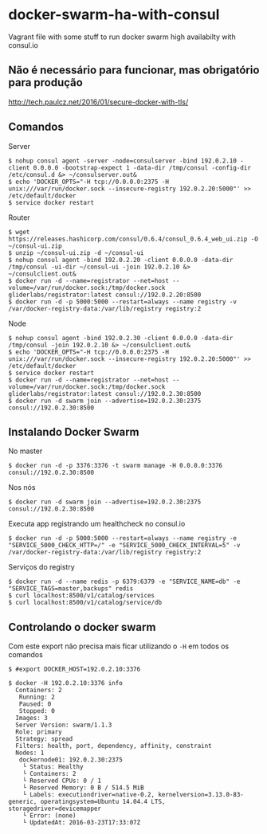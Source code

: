# docker-swarm-ha-with-consul
Vagrant file with some stuff to run docker swarm high availabilty with consul.io


## Não é necessário para funcionar, mas obrigatório para produção

http://tech.paulcz.net/2016/01/secure-docker-with-tls/


## Comandos

Server
```
$ nohup consul agent -server -node=consulserver -bind 192.0.2.10 -client 0.0.0.0 -bootstrap-expect 1 -data-dir /tmp/consul -config-dir /etc/consul.d &> ~/consulserver.out&
$ echo 'DOCKER_OPTS="-H tcp://0.0.0.0:2375 -H unix:///var/run/docker.sock --insecure-registry 192.0.2.20:5000"' >> /etc/default/docker
$ service docker restart
```


Router
```
$ wget https://releases.hashicorp.com/consul/0.6.4/consul_0.6.4_web_ui.zip -O ~/consul-ui.zip
$ unzip ~/consul-ui.zip -d ~/consul-ui
$ nohup consul agent -bind 192.0.2.20 -client 0.0.0.0 -data-dir /tmp/consul -ui-dir ~/consul-ui -join 192.0.2.10 &> ~/consulclient.out&
$ docker run -d --name=registrator --net=host --volume=/var/run/docker.sock:/tmp/docker.sock gliderlabs/registrator:latest consul://192.0.2.20:8500
$ docker run -d -p 5000:5000 --restart=always --name registry -v /var/docker-registry-data:/var/lib/registry registry:2
```


Node
```
$ nohup consul agent -bind 192.0.2.30 -client 0.0.0.0 -data-dir /tmp/consul -join 192.0.2.10 &> ~/consulclient.out&
$ echo 'DOCKER_OPTS="-H tcp://0.0.0.0:2375 -H unix:///var/run/docker.sock --insecure-registry 192.0.2.20:5000"' >> /etc/default/docker
$ service docker restart
$ docker run -d --name=registrator --net=host --volume=/var/run/docker.sock:/tmp/docker.sock gliderlabs/registrator:latest consul://192.0.2.30:8500
$ docker run -d swarm join --advertise=192.0.2.30:2375 consul://192.0.2.30:8500
```

## Instalando Docker Swarm

No master
```
$ docker run -d -p 3376:3376 -t swarm manage -H 0.0.0.0:3376 consul://192.0.2.30:8500
```

Nos nós
```
$ docker run -d swarm join --advertise=192.0.2.30:2375 consul://192.0.2.30:8500
```



Executa app registrando um healthcheck no consul.io
```
$ docker run -d -p 5000:5000 --restart=always --name registry -e "SERVICE_5000_CHECK_HTTP=/" -e "SERVICE_5000_CHECK_INTERVAL=5" -v /var/docker-registry-data:/var/lib/registry registry:2
```

Serviços do registry
```
$ docker run -d --name redis -p 6379:6379 -e "SERVICE_NAME=db" -e "SERVICE_TAGS=master,backups" redis
$ curl localhost:8500/v1/catalog/services
$ curl localhost:8500/v1/catalog/service/db
```


## Controlando o docker swarm
Com este export não precisa mais ficar utilizando o `-H` em todos os comandos
```
$ #export DOCKER_HOST=192.0.2.10:3376
```

```
$ docker -H 192.0.2.10:3376 info
  Containers: 2
   Running: 2
   Paused: 0
   Stopped: 0
  Images: 3
  Server Version: swarm/1.1.3
  Role: primary
  Strategy: spread
  Filters: health, port, dependency, affinity, constraint
  Nodes: 1
   dockernode01: 192.0.2.30:2375
    └ Status: Healthy
    └ Containers: 2
    └ Reserved CPUs: 0 / 1
    └ Reserved Memory: 0 B / 514.5 MiB
    └ Labels: executiondriver=native-0.2, kernelversion=3.13.0-83-generic, operatingsystem=Ubuntu 14.04.4 LTS, storagedriver=devicemapper
    └ Error: (none)
    └ UpdatedAt: 2016-03-23T17:33:07Z
```






